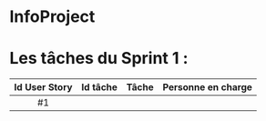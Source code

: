 # InfoProject

# Les tâches du Sprint 1 :

| Id User Story |      Id tâche      |  Tâche |  Personne en charge |
|:--:|:----------------------------------------------------------------------------:|:-:|:-:|
| #1 |  |  |  |


